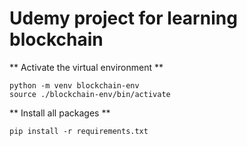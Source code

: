 # Udemy project for learning blockchain

** Activate the virtual environment **

```
python -m venv blockchain-env
source ./blockchain-env/bin/activate
```

** Install all packages **

```
pip install -r requirements.txt
```

